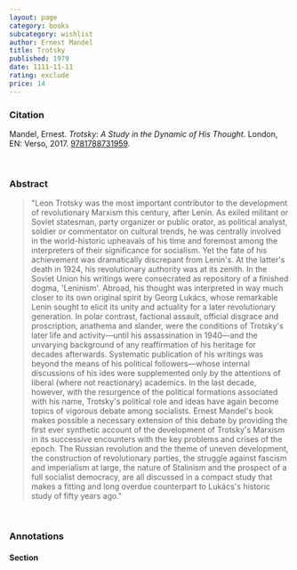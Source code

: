 ```yaml
---
layout: page
category: books
subcategory: wishlist
author: Ernest Mandel
title: Trotsky
published: 1979
date: 1111-11-11
rating: exclude
price: 14
---
```


### Citation

Mandel, Ernest. *Trotsky: A Study in the Dynamic of His Thought.* London, EN: Verso, 2017. [9781788731959](https://www.versobooks.com/en-ca/products/428-trotsky).

<br>

### Abstract

> "Leon Trotsky was the most important contributor to the development of revolutionary Marxism this century, after Lenin. As exiled militant or Soviet statesman, party organizer or public orator, as political analyst, soldier or commentator on cultural trends, he was centrally involved in the world-historic upheavals of his time and foremost among the interpreters of their significance for socialism. Yet the fate of his achievement was dramatically discrepant from Lenin's. At the latter's death in 1924, his revolutionary authority was at its zenith. In the Soviet Union his writings were consecrated as repository of a finished dogma, 'Leninism'. Abroad, his thought was interpreted in way much closer to its own original spirit by Georg Lukács, whose remarkable Lenin sought to elicit its unity and actuality for a later revolutionary generation. In polar contrast, factional assault, official disgrace and proscription, anathema and slander, were the conditions of Trotsky's later life and activity—until his assassination in 1940—and the unvarying background of any reaffirmation of his heritage for decades afterwards. Systematic publication of his writings was beyond the means of his political followers—whose internal discussions of his ides were supplemented only by the attentions of liberal (where not reactionary) academics. In the last decade, however, with the resurgence of the political formations associated with his name, Trotsky's political role and ideas have again become topics of vigorous debate among socialists. Ernest Mandel's book makes possible a necessary extension of this debate by providing the first ever synthetic account of the development of Trotsky's Marxism in its successive encounters with the key problems and crises of the epoch. The Russian revolution and the theme of uneven development, the construction of revolutionary parties, the struggle against fascism and imperialism at large, the nature of Stalinism and the prospect of a full socialist democracy, are all discussed in a compact study that makes a fitting and long overdue counterpart to Lukács's historic study of fifty years ago."

<br>

### Annotations

#### Section

<br>
